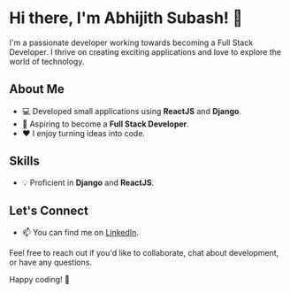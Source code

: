 # Hi there, I'm Abhijith Subash! 👋

I'm a passionate developer working towards becoming a Full Stack Developer. I thrive on creating exciting applications and love to explore the world of technology.

## About Me
- 💻 Developed small applications using **ReactJS** and **Django**.
- 🚀 Aspiring to become a **Full Stack Developer**.
- ❤️ I enjoy turning ideas into code.

## Skills
- 💡 Proficient in **Django** and **ReactJS**.

## Let's Connect
- 📫 You can find me on [LinkedIn](https://www.linkedin.com/in/abhijith-subash/).

Feel free to reach out if you'd like to collaborate, chat about development, or have any questions.

Happy coding! 🚀
